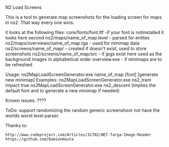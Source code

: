 
N2 Load Screens

This is a tool to generate map screenshots for the loading screen for maps in ns2. That way every one wins.


it looks at the following files:
	core/fonts/font.ttf -if your font is notinstalled it looks here second
 	ns2/maps/name_of_map.level - parsed for entites
 	ns2/maps/overviews/name_of_map.tga - used for minimap data
 	ns2/screens/name_of_map/ - created if doesn't exist, used to store screenshots
 	ns2/screens/name_of_map/src - if jpgs exist here used as the background images in alphabetical order
 	overview.exe - if minimaps are to be refreshed


Usage:
	ns2MapLoadScreenGenerator.exe name_of_map [font] [generate new minimap]
Examples: 
	ns2MapLoadScreenGenerator.exe ns2_tram impact true
	ns2MapLoadScreenGenerator.exe ns2_descent (implies the default font and to generate a new minimap if needed)
	 

Known issues:
	????

ToDo:
	support randomizing the random generic screenshoot
	not have the worlds worst level parser.
	
Thanks to:

	http://www.codeproject.com/Articles/31702/NET-Targa-Image-Reader
	https://github.com/DamienHauta
